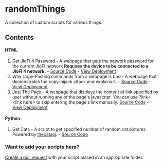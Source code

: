 # randomThings
A collection of custom scripts for various things.

## Contents
#### HTML

1. Get JioFi 4 Password - A webpage that gets the network password for the current JioFi network **Requires the device to be connected to a JioFi 4 network.** - [Source Code](https://github.com/nanna7077/randomThings/blob/main/html/getJiofi4Password.html) - [View Deployment](https://nanna7077.github.io/randomThings/html/getJiofi4Password)
2. Why Copy-Pasting commands from a webpage is bad - A webpage that demonstrates the copy-hijack attack and explains it. - [Source Code](https://github.com/nanna7077/randomThings/blob/main/html/whyCopyPastingCommandsFromWebIsBad.html)  - [View Deployment](https://nanna7077.github.io/randomThings/html/whyCopyPastingCommandsFromWebIsBad)
3. Just The Page - A webpage that displays the content of link specified by user without running any of the page's javascript. You can use ?link=&lt;link here&gt; to skip entering the page's link manually. [Source Code](https://github.com/nanna7077/randomThings/blob/main/html/justThePage.html) - [View Deployment](https://nanna7077.github.io/randomThings/html/justThePage)

#### Python

1. Get Cats - A script to get specified number of random cat pictures. Powered by [thecatapi](https://thecatapi.com/). - [Source Code](https://github.com/nanna7077/randomThings/blob/main/python/getcats.py)

### Want to add your scripts here?

[Create a pull request](https://github.com/nanna7077/randomThings/pulls) with your script placed in an appropriate folder.
